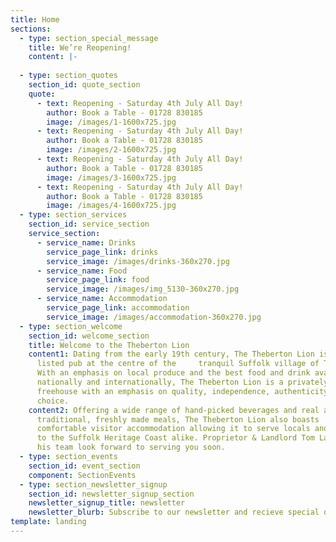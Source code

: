 ```yaml
---
title: Home
sections:
  - type: section_special_message
    title: We’re Reopening!
    content: |-
      
  - type: section_quotes
    section_id: quote_section
    quote:
      - text: Reopening - Saturday 4th July All Day!
        author: Book a Table - 01728 830185
        image: /images/1-1600x725.jpg
      - text: Reopening - Saturday 4th July All Day!
        author: Book a Table - 01728 830185
        image: /images/2-1600x725.jpg
      - text: Reopening - Saturday 4th July All Day!
        author: Book a Table - 01728 830185
        image: /images/3-1600x725.jpg
      - text: Reopening - Saturday 4th July All Day!
        author: Book a Table - 01728 830185
        image: /images/4-1600x725.jpg
  - type: section_services
    section_id: service_section
    service_section:
      - service_name: Drinks
        service_page_link: drinks
        service_image: /images/drinks-360x270.jpg
      - service_name: Food
        service_page_link: food
        service_image: /images/img_5130-360x270.jpg
      - service_name: Accommodation
        service_page_link: accommodation
        service_image: /images/accommodation-360x270.jpg
  - type: section_welcome
    section_id: welcome_section
    title: Welcome to the Theberton Lion
    content1: Dating from the early 19th century, The Theberton Lion is a Grade II
      listed pub at the centre of the     tranquil Suffolk village of Theberton.
      With an emphasis on local produce and the best food and drink available
      nationally and internationally, The Theberton Lion is a privately run
      freehouse with an emphasis on quality, independence, authenticity and
      choice.
    content2: Offering a wide range of hand-picked beverages and real ales alongside
      traditional, freshly made meals, The Theberton Lion also boasts
      comfortable visitor accommodation allowing it to serve locals and visitors
      to the Suffolk Heritage Coast alike. Proprietor & Landlord Tom Lagden and
      his team look forward to serving you soon.
  - type: section_events
    section_id: event_section
    component: SectionEvents
  - type: section_newsletter_signup
    section_id: newsletter_signup_section
    newsletter_signup_title: newsletter
    newsletter_blurb: Subscribe to our newsletter and recieve special offers and discounts
template: landing
---
```


